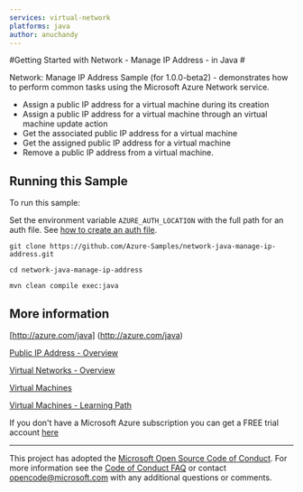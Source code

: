 ```yaml
---
services: virtual-network
platforms: java
author: anuchandy
---
```


#Getting Started with Network - Manage IP Address - in Java #


Network: Manage IP Address Sample (for 1.0.0-beta2) - demonstrates how to perform common tasks using the Microsoft Azure Network service.

   - Assign a public IP address for a virtual machine during its creation
   - Assign a public IP address for a virtual machine through an virtual machine update action
   - Get the associated public IP address for a virtual machine
   - Get the assigned public IP address for a virtual machine
   - Remove a public IP address from a virtual machine.
 

## Running this Sample ##

To run this sample:

Set the environment variable `AZURE_AUTH_LOCATION` with the full path for an auth file. See [how to create an auth file](https://github.com/Azure/azure-sdk-for-java/blob/master/AUTH.md).

    git clone https://github.com/Azure-Samples/network-java-manage-ip-address.git

    cd network-java-manage-ip-address

    mvn clean compile exec:java

## More information ##

[http://azure.com/java] (http://azure.com/java)

[Public IP Address - Overview](https://azure.microsoft.com/en-us/documentation/articles/virtual-network-ip-addresses-overview-arm/)

[Virtual Networks - Overview](https://azure.microsoft.com/en-us/documentation/articles/virtual-networks-overview/)

[Virtual Machines](https://azure.microsoft.com/en-us/services/virtual-machines/)

[Virtual Machines - Learning Path](https://azure.microsoft.com/en-us/documentation/learning-paths/virtual-machines/)

If you don't have a Microsoft Azure subscription you can get a FREE trial account [here](http://go.microsoft.com/fwlink/?LinkId=330212)

---

This project has adopted the [Microsoft Open Source Code of Conduct](https://opensource.microsoft.com/codeofconduct/). For more information see the [Code of Conduct FAQ](https://opensource.microsoft.com/codeofconduct/faq/) or contact [opencode@microsoft.com](mailto:opencode@microsoft.com) with any additional questions or comments.
